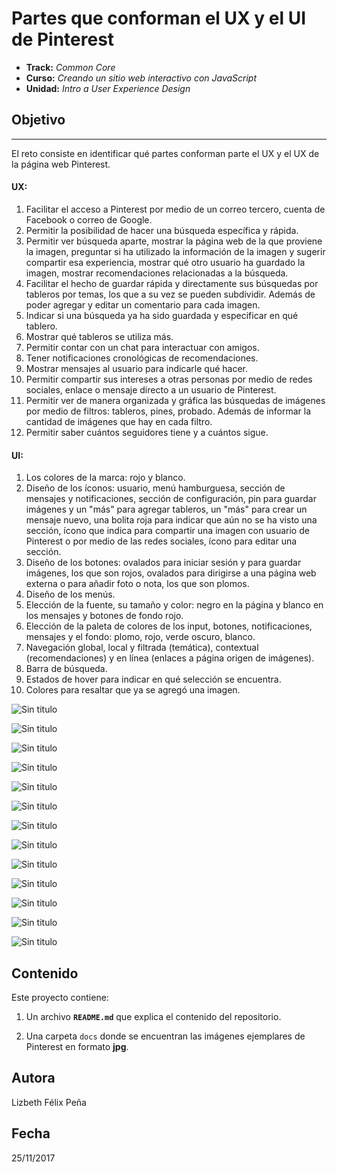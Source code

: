 # Partes que conforman el UX y el UI de Pinterest

* **Track:** _Common Core_
* **Curso:** _Creando un sitio web interactivo con JavaScript_
* **Unidad:** _Intro a User Experience Design_

## Objetivo
---
El reto consiste en identificar qué partes conforman parte el UX y el UX de la página web Pinterest.
#### UX:
1. Facilitar el acceso a Pinterest por medio de un correo tercero, cuenta de Facebook o correo de Google.
2. Permitir la posibilidad de hacer una búsqueda específica y rápida.
3. Permitir ver búsqueda aparte, mostrar la página web de la que proviene la imagen, preguntar si ha utilizado la información de la imagen y sugerir compartir esa experiencia, mostrar qué otro usuario ha guardado la imagen, mostrar recomendaciones relacionadas a la búsqueda.
4. Facilitar el hecho de guardar rápida y directamente sus búsquedas por tableros por temas, los que a su vez se pueden subdividir. Además de poder agregar y editar un comentario para cada imagen.
5. Indicar si una búsqueda ya ha sido guardada y especificar en qué tablero.
6. Mostrar qué tableros se utiliza más.
7. Permitir contar con un chat para interactuar con amigos.
8. Tener notificaciones cronológicas de recomendaciones.
9. Mostrar mensajes al usuario para indicarle qué hacer.
10. Permitir compartir sus intereses a otras personas por medio de redes sociales, enlace o mensaje directo a un usuario de Pinterest.
11. Permitir ver de manera organizada y gráfica las búsquedas de imágenes por medio de filtros: tableros, pines, probado. Además de informar la cantidad de imágenes que hay en cada filtro.
12. Permitir saber cuántos seguidores tiene y a cuántos sigue.


#### UI:
1. Los colores de la marca: rojo y blanco.
2. Diseño de los íconos: usuario, menú hamburguesa, sección de mensajes y notificaciones, sección de configuración, pin para guardar imágenes y un "más" para agregar tableros, un "más" para crear un mensaje nuevo, una bolita roja para indicar que aún no se ha visto una sección, ícono que indica para compartir una imagen con usuario de Pinterest o por medio de las redes sociales, ícono para editar una sección.
2. Diseño de los botones: ovalados para iniciar sesión y para guardar imágenes, los que son rojos, ovalados para dirigirse a una página web externa o para añadir foto o nota, los que son plomos.
3. Diseño de los menús.
4. Elección de la fuente, su tamaño y color: negro en la página y blanco en los mensajes y botones de fondo rojo.
5. Elección de la paleta de colores de los input, botones, notificaciones, mensajes y el fondo: plomo, rojo, verde oscuro, blanco.
6. Navegación global, local y filtrada (temática), contextual (recomendaciones) y en línea (enlaces a página origen de imágenes).
7. Barra de búsqueda.
8. Estados de hover para indicar en qué selección se encuentra.
9. Colores para resaltar que ya se agregó una imagen.



![Sin titulo](docs/pinterest1.JPG)

![Sin titulo](docs/pinterest5.JPG)

![Sin titulo](docs/pinterest14.JPG)

![Sin titulo](docs/pinterest4.JPG)

![Sin titulo](docs/pinterest3.JPG)

![Sin titulo](docs/pinterest6.JPG)

![Sin titulo](docs/pinterest13.JPG)

![Sin titulo](docs/pinterest7.JPG)

![Sin titulo](docs/pinterest8.JPG)

![Sin titulo](docs/pinterest9.JPG)

![Sin titulo](docs/pinterest10.JPG)

![Sin titulo](docs/pinterest11.JPG)

![Sin titulo](docs/pinterest12.JPG)



## Contenido

Este proyecto contiene:
1. Un archivo  **`README.md`** que explica el contenido del repositorio.

2. Una carpeta `docs` donde se encuentran las imágenes ejemplares de Pinterest en formato **jpg**.

## Autora
Lizbeth Félix Peña

## Fecha
25/11/2017
